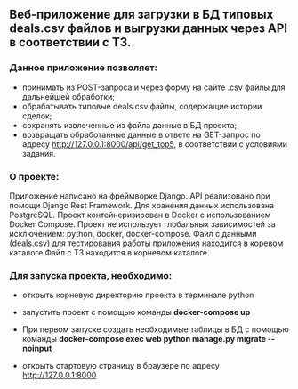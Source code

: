 ## Веб-приложение для загрузки в БД типовых deals.csv файлов и выгрузки данных через API в соответствии с ТЗ.


### Данное приложение позволяет:
* принимать из POST-запроса и через форму на сайте .csv файлы для дальнейшей обработки;
* обрабатывать типовые deals.csv файлы, содержащие истории сделок;
* сохранять извлеченные из файла данные в БД проекта;
* возвращать обработанные данные в ответе на GET-запрос по адресу http://127.0.0.1:8000/api/get_top5, в соответствии с условиями задания.


### О проекте:
Приложение написано на фреймворке Django. API реализовано при помощи Django Rest Framework. 
Для хранения данных использована PostgreSQL.
Проект контейнеризирован в Docker с использованием Docker Compose. 
Проект не использует глобальных зависимостей за исключением:  python, docker, docker-compose.
Файл с данными (deals.csv) для тестирования работы приложения находится в коревом каталоге
Файл с ТЗ находится в корневом каталоге.


### **Для запуска проекта, необходимо**:

* открыть корневую директорию проекта в терминале python

* запустить проект с помощью команды **docker-compose up**

* При первом запуске создать необходимые таблицы в БД с помощью команды **docker-compose exec web python manage.py migrate --noinput**

* открыть стартовую страницу в браузере по адресу http://127.0.0.1:8000

